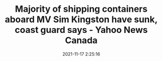 ---
"title": "Majority of shipping containers aboard MV Sim Kingston have sunk, coast guard says - Yahoo News Canada"
"date": "2021-11-17 2:25:16"
"feed_name": "GOOGLENEWSMINING"
"feed_website": "https://news.google.com/search?q=mining%2Bincident&hl=en-US&gl=US&ceid=US:en"
"feed_rss": "https://news.google.com/rss/search?q=mining%2Bincident&hl=en-US&gl=US&ceid=US:en"
"link": "https://ca.news.yahoo.com/majority-shipping-containers-aboard-mv-021819534.html"
"source": "{'href': 'https://ca.news.yahoo.com', 'title': 'Yahoo News Canada'}"
"file": "_posts/2021-1-1-31135723976d297aa9c4a68ca3b54223b225b2bb.md"
"accident": "0"
"drilling": "0"
"dead": "0"
"injured": "0"
"arrested": "0"
"place": "unknown place"
"where": "unknown site"
"causes": "unknown"
"place_uri": "unknown place"
---